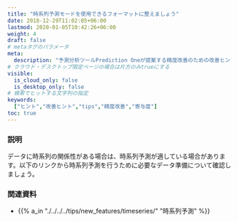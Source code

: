 ```yaml
---
title: "時系列予測モードを使用できるフォーマットに整えましょう"
date: 2018-12-29T11:02:05+06:00
lastmod: 2020-01-05T10:42:26+06:00
weight: 4
draft: false
# metaタグのパラメータ
meta:
  description: "予測分析ツールPrediction Oneが提案する精度改善のための改善ヒントについて説明するページです。"
# クラウド・デスクトップ限定ページの場合は片方のみtrueにする
visible:
  is_cloud_only: false
  is_desktop_only: false
# 検索でヒットする文字列の指定
keywords:
  ["ヒント","改善ヒント","tips","精度改善","寄与度"]
toc: true
---
```


### 説明

データに時系列の関係性がある場合は、時系列予測が適している場合があります。以下のリンクから時系列予測を行うために必要なデータ準備について確認しましょう。

### 関連資料

- {{% a_in "./../../../tips/new_features/timeseries/" "時系列予測" %}}

